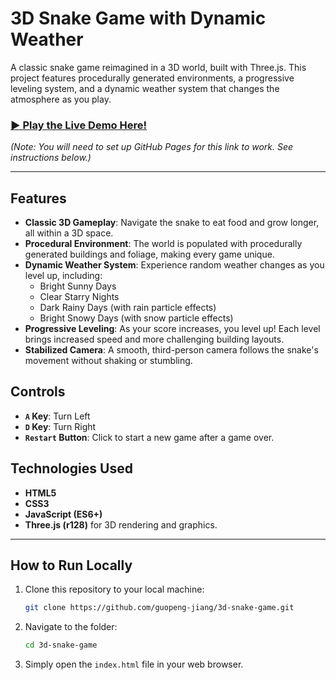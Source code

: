 # 3D Snake Game with Dynamic Weather

A classic snake game reimagined in a 3D world, built with Three.js. This project features procedurally generated environments, a progressive leveling system, and a dynamic weather system that changes the atmosphere as you play.

### [▶️ Play the Live Demo Here!](https://guopeng-jiang.github.io/3d-snake-game/)
*(Note: You will need to set up GitHub Pages for this link to work. See instructions below.)*

---

## Features

- **Classic 3D Gameplay**: Navigate the snake to eat food and grow longer, all within a 3D space.
- **Procedural Environment**: The world is populated with procedurally generated buildings and foliage, making every game unique.
- **Dynamic Weather System**: Experience random weather changes as you level up, including:
    - Bright Sunny Days
    - Clear Starry Nights
    - Dark Rainy Days (with rain particle effects)
    - Bright Snowy Days (with snow particle effects)
- **Progressive Leveling**: As your score increases, you level up! Each level brings increased speed and more challenging building layouts.
- **Stabilized Camera**: A smooth, third-person camera follows the snake's movement without shaking or stumbling.

## Controls

- **`A` Key**: Turn Left
- **`D` Key**: Turn Right
- **`Restart` Button**: Click to start a new game after a game over.

## Technologies Used

-   **HTML5**
-   **CSS3**
-   **JavaScript (ES6+)**
-   **Three.js (r128)** for 3D rendering and graphics.

---

## How to Run Locally

1.  Clone this repository to your local machine:
    ```bash
    git clone https://github.com/guopeng-jiang/3d-snake-game.git
    ```
2.  Navigate to the folder:
    ```bash
    cd 3d-snake-game
    ```
3.  Simply open the `index.html` file in your web browser.